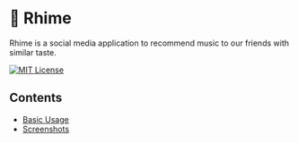# 🎸 Rhime

Rhime is a social media application to recommend music to our friends with similar taste.

[![MIT License](https://img.shields.io/badge/License-MIT-brightgreen.svg)](/LICENSE.md)

## Contents
- [Basic Usage](/docs/BasicUsage.md)
- [Screenshots](/docs/Screenshots.md)